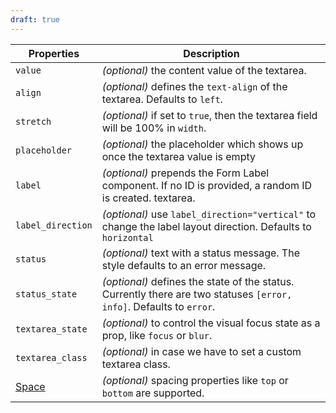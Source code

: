 ```yaml
---
draft: true
---
```


| Properties                                      | Description                                                                                                          |
| ----------------------------------------------- | -------------------------------------------------------------------------------------------------------------------- |
| `value`                                         | _(optional)_ the content value of the textarea.                                                                      |
| `align`                                         | _(optional)_ defines the `text-align` of the textarea. Defaults to `left`.                                           |
| `stretch`                                       | _(optional)_ if set to `true`, then the textarea field will be 100% in `width`.                                      |
| `placeholder`                                   | _(optional)_ the placeholder which shows up once the textarea value is empty                                         |
| `label`                                         | _(optional)_ prepends the Form Label component. If no ID is provided, a random ID is created. textarea.              |
| `label_direction`                               | _(optional)_ use `label_direction="vertical"` to change the label layout direction. Defaults to `horizontal`         |
| `status`                                        | _(optional)_ text with a status message. The style defaults to an error message.                                     |
| `status_state`                                  | _(optional)_ defines the state of the status. Currently there are two statuses `[error, info]`. Defaults to `error`. |
| `textarea_state`                                | _(optional)_ to control the visual focus state as a prop, like `focus` or `blur`.                                    |
| `textarea_class`                                | _(optional)_ in case we have to set a custom textarea class.                                                         |
| [Space](/uilib/components/space#tab-properties) | _(optional)_ spacing properties like `top` or `bottom` are supported.                                                |
